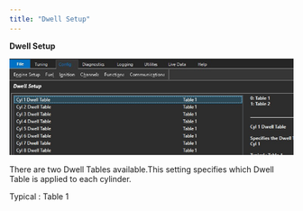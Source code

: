 ```yaml
---
title: "Dwell Setup"
---
```


**Dwell Setup**


![Image](</img/Ignition10.jpg>)


There are two Dwell Tables available.This setting specifies which Dwell Table is applied to each cylinder.&nbsp;


Typical : Table 1
